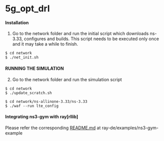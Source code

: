 # 5g_opt_drl

#### Installation
1. Go to the network folder and run the initial script which downloads ns-3.33, configures and builds. This script needs to be executed only once and it may take a while to finish.
```
$ cd network
$ ./net_init.sh
```
#### RUNNING THE SIMULATION
2. Go to the network folder and run the simulation script
```
$ cd network
$ ./update_scratch.sh
```
```
$ cd network/ns-allinone-3.33/ns-3.33
$ ./waf --run lte_config    
```

#### Integrating ns3-gym with ray\[rllib\]
Please refer the corresponding [README.md](ray-de/examples/ns3-gym-example) at ray-de/examples/ns3-gym-example